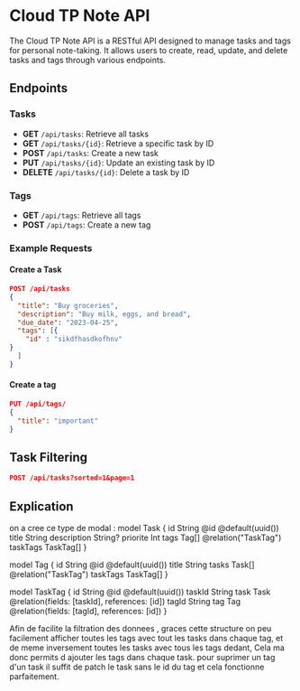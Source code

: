 # Cloud TP Note API

The Cloud TP Note API is a RESTful API designed to manage tasks and tags for personal note-taking. It allows users to create, read, update, and delete tasks and tags through various endpoints.

## Endpoints

### Tasks

- **GET** `/api/tasks`: Retrieve all tasks
- **GET** `/api/tasks/{id}`: Retrieve a specific task by ID
- **POST** `/api/tasks`: Create a new task
- **PUT** `/api/tasks/{id}`: Update an existing task by ID
- **DELETE** `/api/tasks/{id}`: Delete a task by ID

### Tags

- **GET** `/api/tags`: Retrieve all tags
- **POST** `/api/tags`: Create a new tag

### Example Requests

#### Create a Task

```json
POST /api/tasks
{
  "title": "Buy groceries",
  "description": "Buy milk, eggs, and bread",
  "due_date": "2023-04-25",
  "tags": [{
    "id" : "sikdfhasdkofhnv"
}
  ]
}
```
#### Create a tag

```json
PUT /api/tags/
{
  "title": "important"
}
```

## Task Filtering

```json
POST /api/tasks?sorted=1&page=1
```

## Explication 
on a cree ce type de modal : 
model Task {
  id          String   @id @default(uuid())
  title       String
  description String?
  priorite    Int
  tags        Tag[]    @relation("TaskTag")
  taskTags    TaskTag[]
}

model Tag {
  id       String   @id @default(uuid())
  title    String
  tasks    Task[]   @relation("TaskTag")
  taskTags TaskTag[]
}

model TaskTag {
  id     String @id @default(uuid())
  taskId String
  task   Task   @relation(fields: [taskId], references: [id])
  tagId  String
  tag    Tag    @relation(fields: [tagId], references: [id])
}

Afin de facilite la filtration des donnees , graces cette structure on peu facilement afficher toutes les tags avec tout les tasks dans chaque tag, et de meme inversement toutes les tasks avec tous les tags dedant,
Cela ma donc permits d ajouter les tags dans chaque task. 
pour suprimer un tag d'un task il suffit de patch le task sans le id du tag et cela fonctionne parfaitement.




